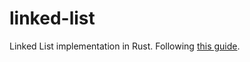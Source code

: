 # linked-list
Linked List implementation in Rust. Following [this guide](https://rust-unofficial.github.io/too-many-lists/).
